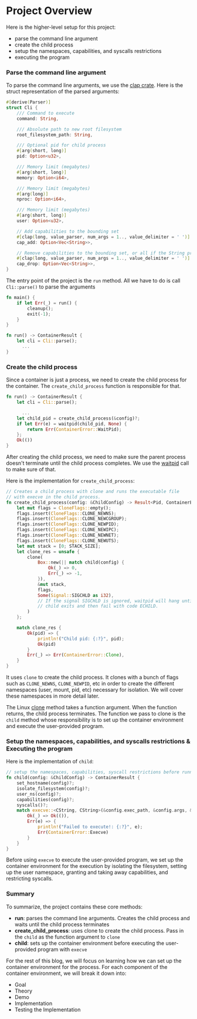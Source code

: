 # Project Overview

Here is the higher-level setup for this project:

- parse the command line argument
- create the child process
- setup the namespaces, capabilities, and syscalls restrictions
- executing the program

### Parse the command line argument

To parse the command line arguments, we use the [clap crate](https://crates.io/crates/clap). Here is the struct representation of the parsed arguments:

```rust
#[derive(Parser)]
struct Cli {
    /// Command to execute
    command: String,

    /// Absolute path to new root filesystem
    root_filesystem_path: String,

    /// Optional pid for child process
    #[arg(short, long)]
    pid: Option<u32>,

    /// Memory limit (megabytes)
    #[arg(short, long)]
    memory: Option<i64>,

    /// Memory limit (megabytes)
    #[arg(long)]
    nproc: Option<i64>,

    /// Memory limit (megabytes)
    #[arg(short, long)]
    user: Option<u32>,

    // Add capabilities to the bounding set
    #[clap(long, value_parser, num_args = 1.., value_delimiter = ' ')]
    cap_add: Option<Vec<String>>,

    // Remove capabilities to the bounding set, or all if the String provided is "ALL"
    #[clap(long, value_parser, num_args = 1.., value_delimiter = ' ')]
    cap_drop: Option<Vec<String>>,
}
```

The entry point of the project is the `run` method. All we have to do is call `Cli::parse()` to parse the arguments

```rust
fn main() {
    if let Err(_) = run() {
        cleanup();
        exit(-1);
    }
}

fn run() -> ContainerResult {
    let cli = Cli::parse();
	  ...
}
```

### Create the child process

Since a container is just a process, we need to create the child process for the container. The `create_child_process` function is responsible for that.

```rust
fn run() -> ContainerResult {
    let cli = Cli::parse();

	  ...
    let child_pid = create_child_process(&config)?;
    if let Err(e) = waitpid(child_pid, None) {
        return Err(ContainerError::WaitPid);
    };
    Ok(())
}
```

After creating the child process, we need to make sure the parent process doesn't terminate until the child process completes. We use the [waitpid](https://linux.die.net/man/2/waitpid) call to make sure of that.

Here is the implementation for `create_child_process`:

```rust
// Creates a child process with clone and runs the executable file
// with execve in the child process.
fn create_child_process(config: &ChildConfig) -> Result<Pid, ContainerError> {
    let mut flags = CloneFlags::empty();
    flags.insert(CloneFlags::CLONE_NEWNS);
    flags.insert(CloneFlags::CLONE_NEWCGROUP);
    flags.insert(CloneFlags::CLONE_NEWPID);
    flags.insert(CloneFlags::CLONE_NEWIPC);
    flags.insert(CloneFlags::CLONE_NEWNET);
    flags.insert(CloneFlags::CLONE_NEWUTS);
    let mut stack = [0; STACK_SIZE];
    let clone_res = unsafe {
        clone(
            Box::new(|| match child(config) {
                Ok(_) => 0,
                Err(_) => -1,
            }),
            &mut stack,
            flags,
            Some(Signal::SIGCHLD as i32),
            // If the signal SIGCHLD is ignored, waitpid will hang until the
            // child exits and then fail with code ECHILD.
        )
    };

    match clone_res {
        Ok(pid) => {
            println!("Child pid: {:?}", pid);
            Ok(pid)
        }
        Err(_) => Err(ContainerError::Clone),
    }
}
```

It uses `clone` to create the child process. It clones with a bunch of flags such as `CLONE_NEWNS`, `CLONE_NEWPID`, etc in order to create the different namespaces (user, mount, pid, etc) necessary for isolation. We will cover these namespaces in more detail later.

The Linux [clone](https://man7.org/linux/man-pages/man2/clone.2.html) method takes a function argument. When the function returns, the child process terminates. The function we pass to clone is the `child` method whose responsibility is to set up the container environment and execute the user-provided program.

### Setup the namespaces, capabilities, and syscalls restrictions & Executing the program

Here is the implementation of `child`:

```rust
// setup the namespaces, capabilities, syscall restrictions before running the executable
fn child(config: &ChildConfig) -> ContainerResult {
    set_hostname(config)?;
    isolate_filesystem(config)?;
    user_ns(config)?;
    capabilities(config)?;
    syscalls()?;
    match execve::<CString, CString>(&config.exec_path, &config.args, &[]) {
        Ok(_) => Ok(()),
        Err(e) => {
            println!("Failed to execute!: {:?}", e);
            Err(ContainerError::Execve)
        }
    }
}
```

Before using `execve` to execute the user-provided program, we set up the container environment for the execution by isolating the filesystem, setting up the user namespace, granting and taking away capabilities, and restricting syscalls.

### Summary

To summarize, the project contains these core methods:

- **run**: parses the command line arguments. Creates the child process and waits until the child process terminates
- **create_child_process**: uses clone to create the child process. Pass in the `child` as the function argument to `clone`
- **child**: sets up the container environment before executing the user-provided program with `execve`

For the rest of this blog, we will focus on learning how we can set up the container environment for the process. For each component of the container environment, we will break it down into:

- Goal
- Theory
- Demo
- Implementation
- Testing the Implementation
